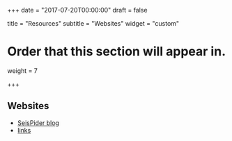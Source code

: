 +++
date = "2017-07-20T00:00:00"
draft = false

title = "Resources"
subtitle = "Websites"
widget = "custom"

# Order that this section will appear in.
weight = 7 

+++

## Websites 

- [SeisPider blog](https://blog.seispider.top)
- [links](https://link.seispider.top)

